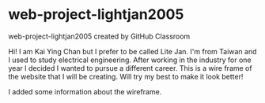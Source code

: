 # web-project-lightjan2005
web-project-lightjan2005 created by GitHub Classroom

Hi! I am Kai Ying Chan but I prefer to be called Lite Jan. I'm from Taiwan and I used to study electrical engineering. After working in the
industry for one year I decided I wanted to pursue a different career. 
This is a wire frame of the website that I will be creating. Will try my best to make it look better!

I added some information about the wireframe.
